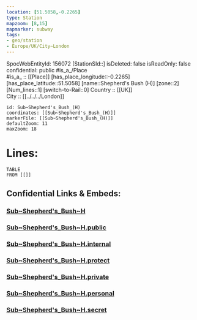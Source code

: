 ```yaml
---
location: [51.5058,-0.2265] 
type: Station 
mapzoom: [8,15] 
mapmarker: subway 
tags:
- geo/station
- Europe/UK/City~London
---
```

SpocWebEntityId: 156072
[StationSId::] 
isDeleted: false
isReadOnly: false
confidential: public
#is_a_/Place  
#is_a_ :: [[Place]] 
[has_place_longitude::-0.2265] 
[has_place_latitude::51.5058] 
[name::Shepherd's Bush (H)] 
[zone::2] 
[Num_lines::1] 
[switch-to-Rail::0] 
Country :: [[UK]]  
City :: [[../../../London]]  


```leaflet
id: Sub~Shepherd's_Bush_(H)
coordinates: [[Sub~Shepherd's_Bush_(H)]] 
markerFile: [[Sub~Shepherd's_Bush_(H)]] 
defaultZoom: 11 
maxZoom: 18
```


# Lines: 
```dataview
TABLE 
FROM [[]] 
```


## Confidential Links & Embeds: 

### [Sub~Shepherd's_Bush~H](/_Standards/Earth/Continent/Europe/Europe~North/UK/England/Regions~England/London,Greater/cities~GreaterLondon/Underground/Station/Sub~Shepherd's_Bush~H.md) 

### [Sub~Shepherd's_Bush~H.public](/_public/Earth/Continent/Europe/Europe~North/UK/England/Regions~England/London,Greater/cities~GreaterLondon/Underground/Station/Sub~Shepherd's_Bush~H.public.md) 

### [Sub~Shepherd's_Bush~H.internal](/_internal/Earth/Continent/Europe/Europe~North/UK/England/Regions~England/London,Greater/cities~GreaterLondon/Underground/Station/Sub~Shepherd's_Bush~H.internal.md) 

### [Sub~Shepherd's_Bush~H.protect](/_protect/Earth/Continent/Europe/Europe~North/UK/England/Regions~England/London,Greater/cities~GreaterLondon/Underground/Station/Sub~Shepherd's_Bush~H.protect.md) 

### [Sub~Shepherd's_Bush~H.private](/_private/Earth/Continent/Europe/Europe~North/UK/England/Regions~England/London,Greater/cities~GreaterLondon/Underground/Station/Sub~Shepherd's_Bush~H.private.md) 

### [Sub~Shepherd's_Bush~H.personal](/_personal/Earth/Continent/Europe/Europe~North/UK/England/Regions~England/London,Greater/cities~GreaterLondon/Underground/Station/Sub~Shepherd's_Bush~H.personal.md) 

### [Sub~Shepherd's_Bush~H.secret](/_secret/Earth/Continent/Europe/Europe~North/UK/England/Regions~England/London,Greater/cities~GreaterLondon/Underground/Station/Sub~Shepherd's_Bush~H.secret.md)

